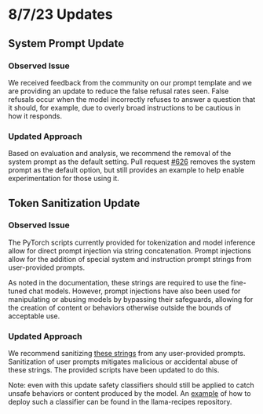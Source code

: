 # 8/7/23 Updates

## System Prompt Update

### Observed Issue
We received feedback from the community on our prompt template and we are providing an update to reduce the false refusal rates seen. False refusals occur when the model incorrectly refuses to answer a question that it should, for example, due to overly broad instructions to be cautious in how it responds. 

### Updated Approach
Based on evaluation and analysis, we recommend the removal of the system prompt as the default setting.  Pull request [#626](https://github.com/facebookresearch/llama/pull/626) removes the system prompt as the default option, but still provides an example to help enable experimentation for those using it. 

## Token Sanitization Update

### Observed Issue
The PyTorch scripts currently provided for tokenization and model inference allow for direct prompt injection via string concatenation. Prompt injections allow for the addition of special system and instruction prompt strings from user-provided prompts. 

As noted in the documentation, these strings are required to use the fine-tuned chat models. However, prompt injections have also been used for manipulating or abusing models by bypassing their safeguards, allowing for the creation of content or behaviors otherwise outside the bounds of acceptable use. 

### Updated Approach
We recommend sanitizing [these strings](https://github.com/facebookresearch/llama#fine-tuned-chat-models) from any user-provided prompts. Sanitization of user prompts mitigates malicious or accidental abuse of these strings. The provided scripts have been updated to do this. 

Note: even with this update safety classifiers should still be applied to catch unsafe behaviors or content produced by the model. An [example](https://github.com/facebookresearch/llama-recipes/blob/main/inference/inference.py) of how to deploy such a classifier can be found in the llama-recipes repository.

